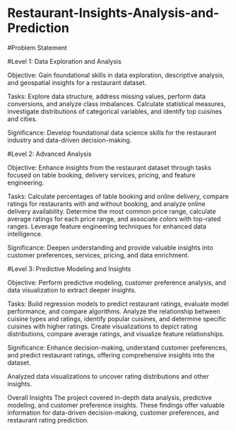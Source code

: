 # Restaurant-Insights-Analysis-and-Prediction


#Problem Statement  


#Level 1: Data Exploration and Analysis

Objective: Gain foundational skills in data exploration, descriptive analysis, and geospatial insights for a restaurant dataset.

Tasks: Explore data structure, address missing values, perform data conversions, and analyze class imbalances. Calculate statistical measures, investigate distributions of categorical variables, and identify top cuisines and cities.

Significance: Develop foundational data science skills for the restaurant industry and data-driven decision-making.

#Level 2: Advanced Analysis

Objective: Enhance insights from the restaurant dataset through tasks focused on table booking, delivery services, pricing, and feature engineering.

Tasks: Calculate percentages of table booking and online delivery, compare ratings for restaurants with and without booking, and analyze online delivery availability. Determine the most common price range, calculate average ratings for each price range, and associate colors with top-rated ranges. Leverage feature engineering techniques for enhanced data intelligence.

Significance: Deepen understanding and provide valuable insights into customer preferences, services, pricing, and data enrichment.

#Level 3: Predictive Modeling and Insights

Objective: Perform predictive modeling, customer preference analysis, and data visualization to extract deeper insights.

Tasks: Build regression models to predict restaurant ratings, evaluate model performance, and compare algorithms. Analyze the relationship between cuisine types and ratings, identify popular cuisines, and determine specific cuisines with higher ratings. Create visualizations to depict rating distributions, compare average ratings, and visualize feature relationships.

Significance: Enhance decision-making, understand customer preferences, and predict restaurant ratings, offering comprehensive insights into the dataset.



Analyzed data visualizations to uncover rating distributions and other insights.

Overall Insights
The project covered in-depth data analysis, predictive modeling, and customer preference insights. These findings offer valuable information for data-driven decision-making, customer preferences, and restaurant rating prediction.

